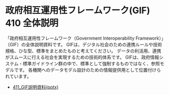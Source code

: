 # 政府相互運用性フレームワーク(GIF)  410 全体説明

「政府相互運用性フレームワーク（Government Interoperability Framework）」（GIF​）の全体説明資料です。
GIFは、デジタル社会のための連携ルールや技術規格、ひな型、標準をまとめたものと考えてください。
データの利活用、連携がスムースに行える社会を実現するための技術的体系です。
GIFは、政府情報システム・標準ガイドライン群の中で、標準として強制するものではなく、参照モデルです。
各機関へのデータモデル設計のための情報提供用として位置付けられています。

<!-- * [410_GIF_全体編](md/410_overview.md) -->
* [411_GIF説明資料(pptx)](./411_GIF説明資料.pptx)
<!--* [412_GIF説明資料_詳細版(pptx)](./412_GIF説明資料_詳細版.pptx)-->

<!--
### Word版

* [410_GIF_全体編(Word)](docx/410_GIF_全体編.docx)
-->
